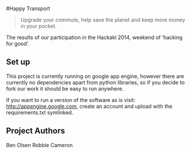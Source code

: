 #Happy Transport

> Upgrade your commute, help save the planet and keep more money in your pocket.

The results of our participation in the Hackakl 2014, weekend of ‘hacking for good’.

## Set up

This project is currently running on google app engine, however there are currently no dependencies apart from python
libraries, so if you decide to fork our work it should be easy to run anywhere.

If you want to run a version of the software as is visit: http://appengine.google.com, create an account
and upload with the requirements.txt symlinked.

## Project Authors

Ben Olsen
Robbie Cameron
